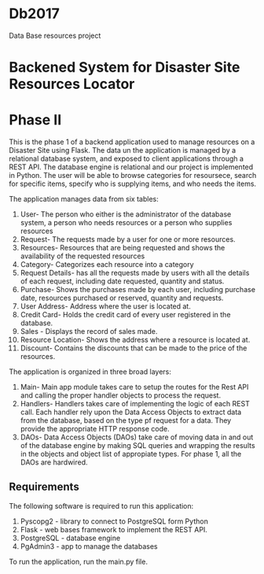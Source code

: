 # Db2017
Data Base resources project

# Backened System for Disaster Site Resources Locator
# Phase II


This is the phase 1 of a backend application used to manage resources on a Disaster Site using Flask.
The data un the application is managed by a relational database system, and exposed to client applications through
a REST API. The database engine is relational and our project is implemented in Python.
The user will be able to browse categories for resoursece, search for specific items, specify who is supplying items,
and who needs the items.

The application manages data from six tables:
1. User- The person who either is the administrator of the database system, a person who needs resources or a person who supplies resources
2. Request- The requests made by a user for one or more resources.
3. Resources- Resources that are being requested and shows the availability of the requested resources
4. Category- Categorizes each resource into a category
5. Request Details- has all the requests made by users with all the details of each request, including date requested, quantity and status.
6. Purchase- Shows the purchases made by each user, including purchase date, resources purchased or reserved, quantity and requests.
7. User Address- Address where the user is located at.
8. Credit Card- Holds the credit card of every user registered in the database.
9. Sales - Displays the record of sales made.
10. Resource Location- Shows the address where a resource is located at.
11. Discount- Contains the discounts that can be made to the price of the resources.

The application is organized in three broad layers:
1. Main- Main app module takes care to setup the routes for the Rest API and calling the proper handler objects
         to process the request.
2. Handlers- Handlers takes care of implementing the logic of each REST call.
             Each handler rely upon the Data Access Objects to extract data from the database,
             based on the type pf request for a data. They provide the appropriate HTTP response code.
3. DAOs- Data Access Objects (DAOs) take care of moving data in and out of the database engine by making SQL queries
         and wrapping the results in the objects and object list of appropiate types.
         For phase 1, all the DAOs are hardwired.

## Requirements

The following software is required to run this application:
1. Pyscopg2 - library to connect to PostgreSQL form Python
2. Flask - web bases framework to implement the REST API.
3. PostgreSQL - database engine
4. PgAdmin3 - app to manage the databases

To run the application, run the main.py file.

